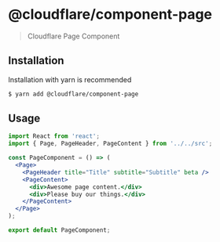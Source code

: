 # @cloudflare/component-page

> Cloudflare Page Component

## Installation

Installation with yarn is recommended

```sh
$ yarn add @cloudflare/component-page
```

## Usage

```jsx
import React from 'react';
import { Page, PageHeader, PageContent } from '../../src';

const PageComponent = () => (
  <Page>
    <PageHeader title="Title" subtitle="Subtitle" beta />
    <PageContent>
      <div>Awesome page content.</div>
      <div>Please buy our things.</div>
    </PageContent>
  </Page>
);

export default PageComponent;
```
